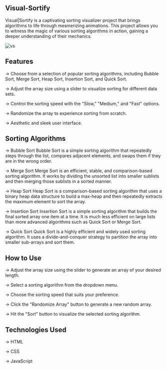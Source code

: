 ## Visual-Sortify

Visual|Sortify is a captivating sorting visualizer project that brings algorithms to life through mesmerizing animations. This project allows you to witness the magic of various sorting algorithms in action, gaining a deeper understanding of their mechanics.




![vs](https://github.com/JohnMartin0301/Visual-Sortify/assets/112761826/835c9f45-ce19-4095-9d31-32f3f9f4e161)






## Features
-> Choose from a selection of popular sorting algorithms, including Bubble Sort, Merge Sort, Heap Sort, Insertion Sort, and Quick Sort.

-> Adjust the array size using a slider to visualize sorting for different data sets.

-> Control the sorting speed with the "Slow," "Medium," and "Fast" options.

-> Randomize the array to experience sorting from scratch.

-> Aesthetic and sleek user interface.





## Sorting Algorithms
-> Bubble Sort
   Bubble Sort is a simple sorting algorithm that repeatedly steps through the list, compares adjacent elements, and swaps them if they are in the wrong order.

-> Merge Sort
   Merge Sort is an efficient, stable, and comparison-based sorting algorithm. It works by dividing the unsorted list into smaller sublists and then merging those sublists in a sorted manner.

-> Heap Sort
   Heap Sort is a comparison-based sorting algorithm that uses a binary heap data structure to build a max-heap and then repeatedly extracts the maximum element to sort the array.

-> Insertion Sort
   Insertion Sort is a simple sorting algorithm that builds the final sorted array one item at a time. It is much less efficient on large lists than more advanced algorithms such as Quick Sort or Merge Sort.

-> Quick Sort
   Quick Sort is a highly efficient and widely used sorting algorithm. It uses a divide-and-conquer strategy to partition the array into smaller sub-arrays and sort them.





## How to Use
-> Adjust the array size using the slider to generate an array of your desired length.

-> Select a sorting algorithm from the dropdown menu.

-> Choose the sorting speed that suits your preference.

-> Click the "Randomize Array" button to generate a new random array.

-> Hit the "Sort" button to visualize the selected sorting algorithm.





## Technologies Used
-> HTML

-> CSS

-> JavaScript

